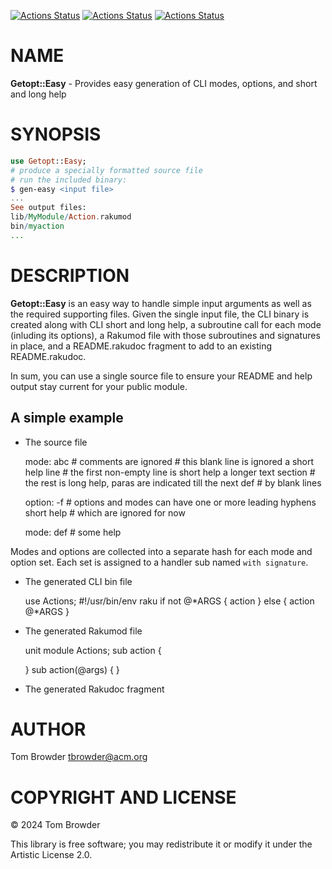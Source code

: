 [![Actions Status](https://github.com/tbrowder/Getopt-Easy/actions/workflows/linux.yml/badge.svg)](https://github.com/tbrowder/Getopt-Easy/actions) [![Actions Status](https://github.com/tbrowder/Getopt-Easy/actions/workflows/macos.yml/badge.svg)](https://github.com/tbrowder/Getopt-Easy/actions) [![Actions Status](https://github.com/tbrowder/Getopt-Easy/actions/workflows/windows.yml/badge.svg)](https://github.com/tbrowder/Getopt-Easy/actions)

NAME
====

**Getopt::Easy** - Provides easy generation of CLI modes, options, and short and long help

SYNOPSIS
========

```raku
use Getopt::Easy;
# produce a specially formatted source file
# run the included binary:
$ gen-easy <input file>
...
See output files:
lib/MyModule/Action.rakumod
bin/myaction
...
```

DESCRIPTION
===========

**Getopt::Easy** is an easy way to handle simple input arguments as well as the required supporting files. Given the single input file, the CLI binary is created along with CLI short and long help, a subroutine call for each mode (inluding its options), a Rakumod file with those subroutines and signatures in place, and a README.rakudoc fragment to add to an existing README.rakudoc.

In sum, you can use a single source file to ensure your README and help output stay current for your public module.

A simple example
----------------

  * The source file

    mode: abc             # comments are ignored
                          # this blank line is ignored
    a short help line     # the first non-empty line is short help
    a longer text section # the rest is long help, paras are indicated
    till the next def     # by blank lines

    option: -f # options and modes can have one or more leading hyphens
    short help # which are ignored for now

    mode: def # 
    some help

Modes and options are collected into a separate hash for each mode and option set. Each set is assigned to a handler sub named `` with signature ``.

  * The generated CLI bin file

    use Actions;
    #!/usr/bin/env raku
    if not @*ARGS { action }
    else { action @*ARGS }

  * The generated Rakumod file

    unit module Actions;
    sub action {

    }
    sub action(@args) {
    }

  * The generated Rakudoc fragment

AUTHOR
======

Tom Browder <tbrowder@acm.org>

COPYRIGHT AND LICENSE
=====================

© 2024 Tom Browder

This library is free software; you may redistribute it or modify it under the Artistic License 2.0.

